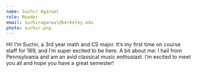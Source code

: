 ```yaml
---
name: Suchir Agarwal
role: Reader
email: suchiragarwal@berkeley.edu
photo: suchir.png
---
```


Hi! I’m Suchir, a 3rd year math and CS major. It’s my first time on course staff for 189, and I’m super excited to be here. A bit about me: I hail from Pennsylvania and am an avid classical music enthusiast. I’m excited to meet you all and hope you have a great semester!